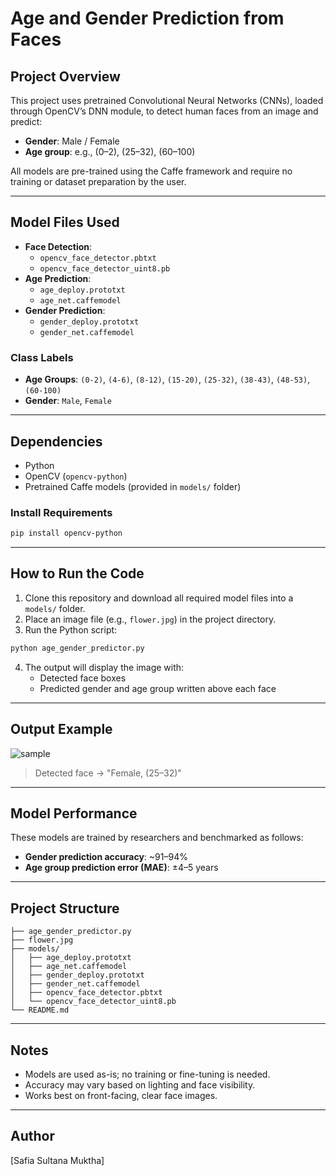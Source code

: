 # Age and Gender Prediction from Faces

## Project Overview
This project uses pretrained Convolutional Neural Networks (CNNs), loaded through OpenCV’s DNN module, to detect human faces from an image and predict:
- **Gender**: Male / Female
- **Age group**: e.g., (0–2), (25–32), (60–100)

All models are pre-trained using the Caffe framework and require no training or dataset preparation by the user.

---

## Model Files Used
- **Face Detection**:
  - `opencv_face_detector.pbtxt`
  - `opencv_face_detector_uint8.pb`
- **Age Prediction**:
  - `age_deploy.prototxt`
  - `age_net.caffemodel`
- **Gender Prediction**:
  - `gender_deploy.prototxt`
  - `gender_net.caffemodel`

### Class Labels
- **Age Groups**: `(0-2)`, `(4-6)`, `(8-12)`, `(15-20)`, `(25-32)`, `(38-43)`, `(48-53)`, `(60-100)`
- **Gender**: `Male`, `Female`

---

## Dependencies
- Python
- OpenCV (`opencv-python`)
- Pretrained Caffe models (provided in `models/` folder)

### Install Requirements
```bash
pip install opencv-python
```

---

## How to Run the Code
1. Clone this repository and download all required model files into a `models/` folder.
2. Place an image file (e.g., `flower.jpg`) in the project directory.
3. Run the Python script:
```bash
python age_gender_predictor.py
```

4. The output will display the image with:
   - Detected face boxes
   - Predicted gender and age group written above each face

---

## Output Example
![sample](sample_output.jpg)  
> Detected face → "Female, (25–32)"

---

## Model Performance
These models are trained by researchers and benchmarked as follows:
- **Gender prediction accuracy**: ~91–94%
- **Age group prediction error (MAE)**: ±4–5 years

---

## Project Structure
```
├── age_gender_predictor.py
├── flower.jpg
├── models/
│   ├── age_deploy.prototxt
│   ├── age_net.caffemodel
│   ├── gender_deploy.prototxt
│   ├── gender_net.caffemodel
│   ├── opencv_face_detector.pbtxt
│   └── opencv_face_detector_uint8.pb
└── README.md
```

---

## Notes
- Models are used as-is; no training or fine-tuning is needed.
- Accuracy may vary based on lighting and face visibility.
- Works best on front-facing, clear face images.

---

## Author
[Safia Sultana Muktha]

